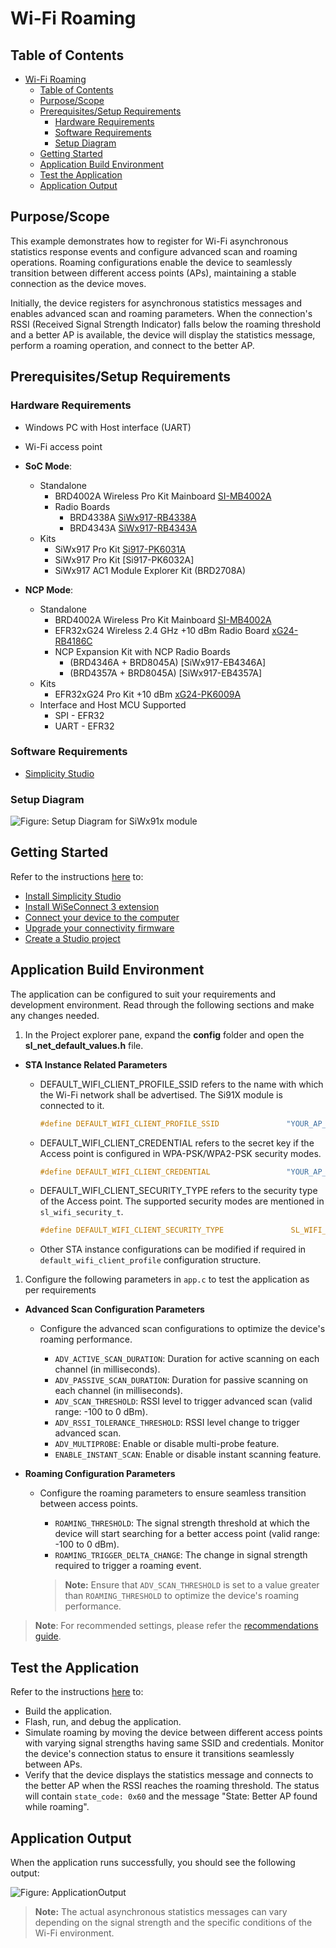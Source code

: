 # Wi-Fi Roaming

## Table of Contents

- [Wi-Fi Roaming](#wi-fi-roaming)
  - [Table of Contents](#table-of-contents)
  - [Purpose/Scope](#purposescope)
  - [Prerequisites/Setup Requirements](#prerequisitessetup-requirements)
    - [Hardware Requirements](#hardware-requirements)
    - [Software Requirements](#software-requirements)
    - [Setup Diagram](#setup-diagram)
  - [Getting Started](#getting-started)
  - [Application Build Environment](#application-build-environment)
  - [Test the Application](#test-the-application)
  - [Application Output](#application-output)

## Purpose/Scope

This example demonstrates how to register for Wi-Fi asynchronous statistics response events and configure advanced scan and roaming operations. Roaming configurations enable the device to seamlessly transition between different access points (APs), maintaining a stable connection as the device moves.

Initially, the device registers for asynchronous statistics messages and enables advanced scan and roaming parameters. When the connection's RSSI (Received Signal Strength Indicator) falls below the roaming threshold and a better AP is available, the device will display the statistics message, perform a roaming operation, and connect to the better AP.

## Prerequisites/Setup Requirements

### Hardware Requirements

- Windows PC with Host interface (UART)
- Wi-Fi access point
- **SoC Mode**:
  - Standalone
    - BRD4002A Wireless Pro Kit Mainboard [SI-MB4002A](https://www.silabs.com/development-tools/wireless/wireless-pro-kit-mainboard?tab=overview)
    - Radio Boards 
  	  - BRD4338A [SiWx917-RB4338A](https://www.silabs.com/development-tools/wireless/wi-fi/siwx917-rb4338a-wifi-6-bluetooth-le-soc-radio-board?tab=overview)
  	  - BRD4343A [SiWx917-RB4343A](https://www.silabs.com/development-tools/wireless/wi-fi/siw917y-rb4343a-wi-fi-6-bluetooth-le-8mb-flash-radio-board-for-module?tab=overview)
  - Kits
  	- SiWx917 Pro Kit [Si917-PK6031A](https://www.silabs.com/development-tools/wireless/wi-fi/siwx917-pro-kit?tab=overview)
  	- SiWx917 Pro Kit [Si917-PK6032A]
    - SiWx917 AC1 Module Explorer Kit (BRD2708A)
  	
- **NCP Mode**:
  - Standalone
    - BRD4002A Wireless Pro Kit Mainboard [SI-MB4002A](https://www.silabs.com/development-tools/wireless/wireless-pro-kit-mainboard?tab=overview)
    - EFR32xG24 Wireless 2.4 GHz +10 dBm Radio Board [xG24-RB4186C](https://www.silabs.com/development-tools/wireless/xg24-rb4186c-efr32xg24-wireless-gecko-radio-board?tab=overview)
    - NCP Expansion Kit with NCP Radio Boards
      - (BRD4346A + BRD8045A) [SiWx917-EB4346A]
      - (BRD4357A + BRD8045A) [SiWx917-EB4357A]
  - Kits
  	- EFR32xG24 Pro Kit +10 dBm [xG24-PK6009A](https://www.silabs.com/development-tools/wireless/efr32xg24-pro-kit-10-dbm?tab=overview)
  - Interface and Host MCU Supported
    - SPI - EFR32
    - UART - EFR32

### Software Requirements

- [Simplicity Studio](https://www.silabs.com/developers/simplicity-studio)

### Setup Diagram

![Figure: Setup Diagram for SiWx91x module](resources/readme/setup.png)

## Getting Started

Refer to the instructions [here](https://docs.silabs.com/wiseconnect/latest/wiseconnect-getting-started/) to:

- [Install Simplicity Studio](https://docs.silabs.com/wiseconnect/latest/wiseconnect-developers-guide-developing-for-silabs-hosts/#install-simplicity-studio)
- [Install WiSeConnect 3 extension](https://docs.silabs.com/wiseconnect/latest/wiseconnect-developers-guide-developing-for-silabs-hosts/#install-the-wi-se-connect-3-extension)
- [Connect your device to the computer](https://docs.silabs.com/wiseconnect/latest/wiseconnect-developers-guide-developing-for-silabs-hosts/#connect-si-wx91x-to-computer)
- [Upgrade your connectivity firmware ](https://docs.silabs.com/wiseconnect/latest/wiseconnect-developers-guide-developing-for-silabs-hosts/#update-si-wx91x-connectivity-firmware)
- [Create a Studio project ](https://docs.silabs.com/wiseconnect/latest/wiseconnect-developers-guide-developing-for-silabs-hosts/#create-a-project)

## Application Build Environment

The application can be configured to suit your requirements and development environment. Read through the following sections and make any changes needed.

1. In the Project explorer pane, expand the **config** folder and open the **sl_net_default_values.h** file.
- **STA Instance Related Parameters**

  - DEFAULT_WIFI_CLIENT_PROFILE_SSID refers to the name with which the Wi-Fi network shall be advertised. The Si91X module is connected to it.

    ```c
    #define DEFAULT_WIFI_CLIENT_PROFILE_SSID               "YOUR_AP_SSID"      
    ```

  - DEFAULT_WIFI_CLIENT_CREDENTIAL refers to the secret key if the Access point is configured in WPA-PSK/WPA2-PSK security modes.

    ```c
    #define DEFAULT_WIFI_CLIENT_CREDENTIAL                 "YOUR_AP_PASSPHRASE" 
    ```

  - DEFAULT_WIFI_CLIENT_SECURITY_TYPE refers to the security type of the Access point. The supported security modes are mentioned in `sl_wifi_security_t`.

    ```c
    #define DEFAULT_WIFI_CLIENT_SECURITY_TYPE               SL_WIFI_WPA2 
    ```

  - Other STA instance configurations can be modified if required in `default_wifi_client_profile` configuration structure.

1. Configure the following parameters in ``app.c`` to test the application as per requirements
- **Advanced Scan Configuration Parameters**

  - Configure the advanced scan configurations to optimize the device's roaming performance.

    - `ADV_ACTIVE_SCAN_DURATION`: Duration for active scanning on each channel (in milliseconds).
    - `ADV_PASSIVE_SCAN_DURATION`: Duration for passive scanning on each channel (in milliseconds).
    - `ADV_SCAN_THRESHOLD`: RSSI level to trigger advanced scan (valid range: -100 to 0 dBm).
    - `ADV_RSSI_TOLERANCE_THRESHOLD`: RSSI level change to trigger advanced scan.
    - `ADV_MULTIPROBE`: Enable or disable multi-probe feature.
    - `ENABLE_INSTANT_SCAN`: Enable or disable instant scanning feature.

- **Roaming Configuration Parameters**

  - Configure the roaming parameters to ensure seamless transition between access points.

    - `ROAMING_THRESHOLD`: The signal strength threshold at which the device will start searching for a better access point (valid range: -100 to 0 dBm).
    - `ROAMING_TRIGGER_DELTA_CHANGE`: The change in signal strength required to trigger a roaming event.

    > **Note:** Ensure that `ADV_SCAN_THRESHOLD` is set to a value greater than `ROAMING_THRESHOLD` to optimize the device's roaming performance.

> **Note**: For recommended settings, please refer the [recommendations guide](https://docs.silabs.com/wiseconnect/latest/wiseconnect-developers-guide-prog-recommended-settings/).

## Test the Application

Refer to the instructions [here](https://docs.silabs.com/wiseconnect/latest/wiseconnect-getting-started/) to:

- Build the application.
- Flash, run, and debug the application.
- Simulate roaming by moving the device between different access points with varying signal strengths having same SSID and credentials. Monitor the device's connection status to ensure it transitions seamlessly between APs.
- Verify that the device displays the statistics message and connects to the better AP when the RSSI reaches the roaming threshold. The status will contain `state_code: 0x60` and the message "State: Better AP found while roaming".

## Application Output

When the application runs successfully, you should see the following output:

![Figure: ApplicationOutput](resources/readme/output.png)

> **Note:** The actual asynchronous statistics messages can vary depending on the signal strength and the specific conditions of the Wi-Fi environment.
